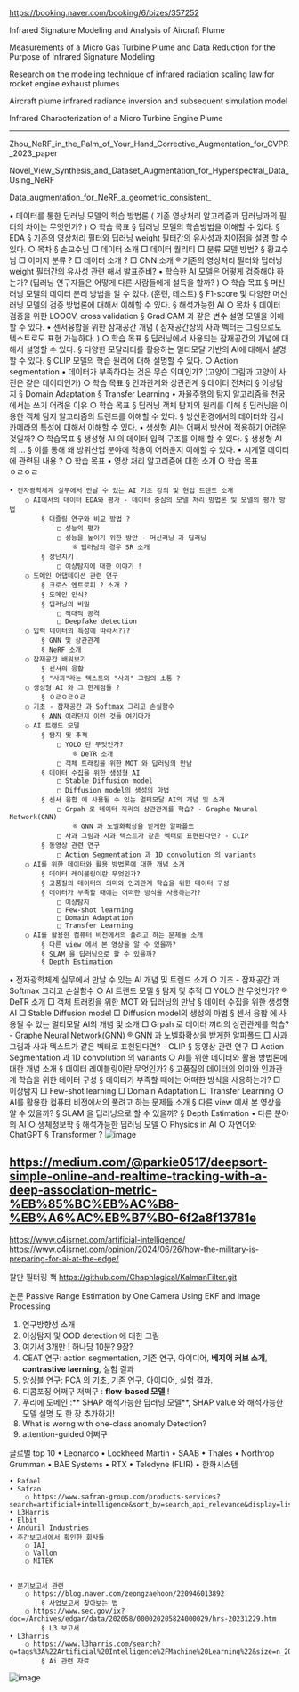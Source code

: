 https://booking.naver.com/booking/6/bizes/357252

Infrared Signature Modeling and Analysis of Aircraft Plume

Measurements of a Micro Gas Turbine Plume and Data Reduction for the Purpose of Infrared Signature Modeling

Research on the modeling technique of infrared radiation scaling law for rocket engine exhaust plumes

Aircraft plume infrared radiance inversion and subsequent simulation model

Infrared Characterization of a Micro Turbine Engine Plume


---

Zhou_NeRF_in_the_Palm_of_Your_Hand_Corrective_Augmentation_for_CVPR_2023_paper

 Novel_View_Synthesis_and_Dataset_Augmentation_for_Hyperspectral_Data_Using_NeRF
 
 Data_augmentation_for_NeRF_a_geometric_consistent_

 
 • 데이터를 통한 딥러닝 모델의 학습 방법론 ( 기존 영상처리 알고리즘과 딥러닝과의 필터의 차이는 무엇인가? )
		○ 학습 목표
			§ 딥러닝 모델의 학습방법을 이해할 수 있다. 
			§ EDA
			§ 기존의 영상처리 필터와 딥러닝 weight 필터간의 유사성과 차이점을 설명 할 수 있다. 
		○ 목차
			§ 손교수님
				□ 데이터 소개
				□ 데이터 퀄리티
				□ 분류 모델 방법? 
			§ 황교수님
				□ 이미지 분류 ?
				□ 데이터 소개 ? 
				□ CNN 소개
					® 기존의 영상처리 필터와 딥러닝 weight 필터간의 유사성 관련 해서 발표준비? 
	• 학습한 AI 모델은 어떻게 검증해야 하는가? (딥러닝 연구자들은 어떻게 다른 사람들에게 설득을 할까? )
		○ 학습 목표
			§ 머신러닝 모델의 데이터 분리 방법을 알 수 있다. (훈련, 테스트) 
			§ F1-score 및 다양한 머신러닝 모델의 검증 방법론에 대해서 이해할 수 있다. 
			§ 해석가능한 AI
		○ 목차
			§ 데이터 검증을 위한 LOOCV, cross validation 
			§ Grad CAM 과 같은 변수 설명 모델을 이해할 수 있다. 
	• 센서융합을 위한 잠재공간 개념 ( 잠재공간상의 사과 벡터는 그림으로도 텍스트로도 표현 가능하다. )
		○ 학습 목표
			§ 딥러닝에서 사용되는 잠재공간의 개념에 대해서 설명할 수 있다. 
			§ 다양한 모달리티를 활용하는 멀티모달 기반의 AI에 대해서 설명할 수 있다. 
			§ CLIP 모델의 학습 원리에 대해 설명할 수 있다. 
		○ Action segmentation
	• 데이터가 부족하다는 것은 무슨 의미인가? (고양이 그림과 고양이 사진은 같은 데이터인가) 
		○ 학습 목표
			§ 인과관계와 상관관계
			§ 데이터 전처리 
			§ 이상탐지
			§ Domain Adaptation 
			§ Transfer Learning 
	• 자율주행의 탐지 알고리즘을 천궁에서는 쓰기 어려운 이유 
		○ 학습 목표
			§ 딥러닝 객체 탐지의 원리를 이해 
			§ 딥러닝을 이용한 객체 탐지 알고리즘의 트렌드를 이해할 수 있다.
			§ 방산환경에서의 데이터와 감시카메라의 특성에 대해서 이해할 수 있다. 
	• 생성형 AI는 어째서 방산에 적용하기 어려운 것일까? 
		○ 학습목표 
			§ 생성형 AI 의 데이터 입력 구조를 이해 할 수 있다. 
			§ 생성형 AI 의 … 
			§ 이를 통해 왜 방위산업 분야에 적용이 어려운지 이해할 수 있다. 
	• 시계열 데이터에 관련된 내용 ? 
		○ 학습 목표 
 	• 영상 처리 알고리즘에 대한 소개 
		○ 학습 목표  
ㅇㄹㅇㄹ




	• 전자광학체계 실무에서 만날 수 있는 AI 기초 강의 및 현업 트렌드 소개 
		○ AI에서의 데이터 EDA와 평가 - 데이터 중심의 모델 처리 방법론 및 모델의 평가 방법 
			§ 대즐링 연구와 비교 방법 ? 
				□ 성능의 평가
				□ 성능을 높이기 위한 방안 - 머신러닝 과 딥러닝 
					® 딥러닝의 경우 SR 소개 
			§ 장난치기
				□ 이상탐지에 대한 이야기 ! 
		○ 도메인 어댑테이션 관련 연구 
			§ 크로스 엔트로피 ? 소개 ? 
			§ 도메인 인식? 
			§ 딥러닝의 비밀
				□ 적대적 공격
				□ Deepfake detection 
		○ 입력 데이터의 특성에 따라서??? 
			§ GNN 및 상관관계 
			§ NeRF 소개 
		○ 잠재공간 배워보기 
			§ 센서의 융합 
			§ "사과"라는 텍스트와 "사과" 그림의 소통 ? 
		○ 생성형 AI 와 그 한계점들 ? 
			§ ㅇㄹㅇㄹㅇㄹ
		○ 기초 - 잠재공간 과 Softmax 그리고 손실함수 
			§ ANN 이라던지 이런 것들 여기다가 
		○ AI 트랜드 모델
			§ 탐지 및 추적 
				□ YOLO 란 무엇인가? 
					® DeTR 소개
				□ 객체 트래킹을 위한 MOT 와 딥러닝의 만남 
			§ 데이터 수집을 위한 생성형 AI
				□ Stable Diffusion model 
				□ Diffusion model의 생성의 마법
			§ 센서 융합 에 사용될 수 있는 멀티모달 AI의 개념 및 소개
				□ Grpah 로 데이터 끼리의 상관관계를 학습? - Graphe Neural Network(GNN)
					® GNN 과 노벨화확상을 받게한 알파폴드 
				□ 사과 그림과 사과 텍스트가 같은 벡터로 표현된다면? - CLIP
			§ 동영상 관련 연구
				□ Action Segmentation 과 1D convolution 의 variants 
		○ AI를 위한 데이터와 활용 방법론에 대한 개념 소개 
			§ 데이터 레이블링이란 무엇인가? 
			§ 고품질의 데이터의 의미와 인과관계 학습을 위한 데이터 구성 
			§ 데이터가 부족할 때에는 어떠한 방식을 사용하는가?
				□ 이상탐지
				□ Few-shot learning 
				□ Domain Adaptation
				□ Transfer Learning 
		○ AI를 활용한 컴퓨터 비전에서의 풀려고 하는 문제들 소개
			§ 다른 view 에서 본 영상을 알 수 있을까?
			§ SLAM 을 딥러닝으로 할 수 있을까?
			§ Depth Estimation 

 
 
 • 전자광학체계 실무에서 만날 수 있는 AI 개념 및 트렌드 소개 
		○ 기초 - 잠재공간 과 Softmax 그리고 손실함수 
		○ AI 트랜드 모델
			§ 탐지 및 추적 
				□ YOLO 란 무엇인가? 
					® DeTR 소개
				□ 객체 트래킹을 위한 MOT 와 딥러닝의 만남 
			§ 데이터 수집을 위한 생성형 AI
				□ Stable Diffusion model 
				□ Diffusion model의 생성의 마법
			§ 센서 융합 에 사용될 수 있는 멀티모달 AI의 개념 및 소개
				□ Grpah 로 데이터 끼리의 상관관계를 학습? - Graphe Neural Network(GNN)
					® GNN 과 노벨화확상을 받게한 알파폴드 
				□ 사과 그림과 사과 텍스트가 같은 벡터로 표현된다면? - CLIP
			§ 동영상 관련 연구
				□ Action Segmentation 과 1D convolution 의 variants 
		○ AI를 위한 데이터와 활용 방법론에 대한 개념 소개 
			§ 데이터 레이블링이란 무엇인가? 
			§ 고품질의 데이터의 의미와 인과관계 학습을 위한 데이터 구성 
			§ 데이터가 부족할 때에는 어떠한 방식을 사용하는가?
				□ 이상탐지
				□ Few-shot learning 
				□ Domain Adaptation
				□ Transfer Learning 
		○ AI를 활용한 컴퓨터 비전에서의 풀려고 하는 문제들 소개
			§ 다른 view 에서 본 영상을 알 수 있을까?
			§ SLAM 을 딥러닝으로 할 수 있을까?
			§ Depth Estimation 
	• 다른 분야의 AI
		○ 생체정보학 
			§ 해석가능한 딥러닝 모델
		○ Physics in AI
		○ 자연어와 ChatGPT 
			§ Transformer ?
![image](https://github.com/user-attachments/assets/500572d7-de34-476a-8f0f-d61e05bbeb11)



## https://medium.com/@parkie0517/deepsort-simple-online-and-realtime-tracking-with-a-deep-association-metric-%EB%85%BC%EB%AC%B8-%EB%A6%AC%EB%B7%B0-6f2a8f13781e

https://www.c4isrnet.com/artificial-intelligence/
https://www.c4isrnet.com/opinion/2024/06/26/how-the-military-is-preparing-for-ai-at-the-edge/


칼만 필터링 책
https://github.com/Chaphlagical/KalmanFilter.git

논문
Passive Range Estimation by One Camera Using EKF and Image Processing

1. 연구방향성 소개
2. 이상탐지 및 OOD detection 에 대한 그림
3. 여기서 3개만 ! 하나당 10분? 9장?
4. CEAT 연구: action segmentation, 기존 연구, 아이디어, **베지어 커브 소개**, **contrastive laerning**, 실험 결과
5. 앙상블 연구: PCA 의 기초, 기존 연구, 아이디어, 실험 결과.
6. 디콤포징 어쩌구 저쩌구 : **flow-based 모델** ! 
7. 푸리에 도메인 :** SHAP 해석가능한 딥러닝 모델**, SHAP value 와 해석가능한 모델 설명 도 한 장 추가하기! 
8. What is worng with one-class anomaly Detection?
9. attention-guided 어쩌구 


글로벌 top 10 
	• Leonardo
	• Lockheed Martin
	• SAAB
	• Thales
	• Northrop Grumman
	• BAE Systems 
	• RTX
	• Teledyne (FLIR)
	• 한화시스템
	
	• Rafael 
	• Safran
		○ https://www.safran-group.com/products-services?search=artificial+intelligence&sort_by=search_api_relevance&display=list
	• L3Harris
	• Elbit
	• Anduril Industries
	• 주간보고서에서 확인한 회사들
		○ IAI
		○ Vallon
		○ NITEK


	• 분기보고서 관련
		○ https://blog.naver.com/zeongzaehoon/220946013892
			§ 사업보고서 찾아보는 법
		○ https://www.sec.gov/ix?doc=/Archives/edgar/data/202058/000020205824000029/hrs-20231229.htm
			§ L3 보고서
	• L3harris 
		○ https://www.l3harris.com/search?q=tags%3A%22Artificial%20Intelligence%2FMachine%20Learning%22&size=n_20_n
			§ Ai 관련 자료 
![image](https://github.com/Meric3/OT/assets/25141633/884c646e-69a9-4954-a235-7152a8a77d2d)
